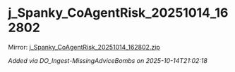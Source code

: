 # j_Spanky_CoAgentRisk_20251014_162802

Mirror: [j_Spanky_CoAgentRisk_20251014_162802.zip](./j_Spanky_CoAgentRisk_20251014_162802.zip)

_Added via DO_Ingest-MissingAdviceBombs on 2025-10-14T21:02:18_
